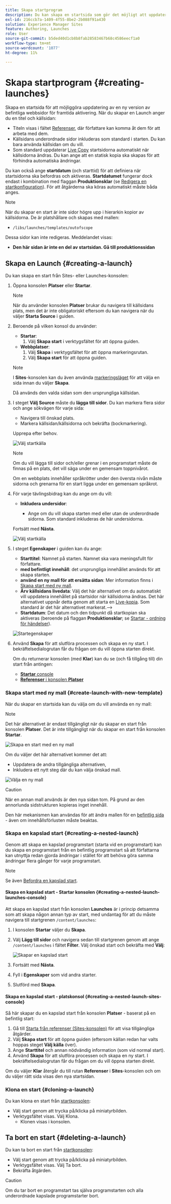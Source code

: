 ```yaml
---
title: Skapa startprogram
description: Du kan skapa en startsida som gör det möjligt att uppdatera en ny version av befintliga webbsidor för framtida aktivering.
exl-id: 216ccb7a-1409-4f55-8be2-2b088f91a430
solution: Experience Manager Sites
feature: Authoring, Launches
role: User
source-git-commit: b5ded40d1cb8b8fab28583467b68c4586eecf1a0
workflow-type: tm+mt
source-wordcount: '1077'
ht-degree: 11%

---
```


# Skapa startprogram {#creating-launches}

Skapa en startsida för att möjliggöra uppdatering av en ny version av befintliga webbsidor för framtida aktivering. När du skapar en Launch anger du en titel och källsidan:

* Titeln visas i fältet [Referenser](/help/sites-cloud/authoring/sites-console/console-side-panel.md#references), där författare kan komma åt dem för att arbeta med dem.
* Källsidans underordnade sidor inkluderas som standard i starten. Du kan bara använda källsidan om du vill.
* Som standard uppdaterar [Live Copy](/help/sites-cloud/administering/msm/overview.md) startsidorna automatiskt när källsidorna ändras. Du kan ange att en statisk kopia ska skapas för att förhindra automatiska ändringar.

Du kan också ange **startdatum** (och starttid) för att definiera när startsidorna ska befordras och aktiveras. **Startdatumet** fungerar dock endast i kombination med flaggan **Produktionsklar** (se [Redigera en startkonfiguration](/help/sites-cloud/authoring/launches/editing.md#editing-a-launch-configuration)). För att åtgärderna ska köras automatiskt måste båda anges.

>[!NOTE]
>
>När du skapar en start är inte sidor högre upp i hierarkin kopior av källsidorna. De är platshållare och skapas med mallen:
>
>* `/libs/launches/templates/outofscope`
>
>Dessa sidor kan inte redigeras. Meddelandet visas:
>
>* **Den här sidan är inte en del av startsidan. Gå till produktionssidan**

## Skapa en Launch {#creating-a-launch}

Du kan skapa en start från Sites- eller Launches-konsolen:

1. Öppna konsolen **Platser** eller **Startar**.

   >[!NOTE]
   >
   >När du använder konsolen **Platser** brukar du navigera till källsidans plats, men det är inte obligatoriskt eftersom du kan navigera när du väljer **Starta Source** i guiden.

1. Beroende på vilken konsol du använder:
   * **Startar**:
      1. Välj **Skapa start** i verktygsfältet för att öppna guiden.
   * **Webbplatser**:
      1. Välj **Skapa** i verktygsfältet för att öppna markeringsrutan.
      1. Välj **Skapa start** för att öppna guiden.

   >[!NOTE]
   >
   >I **Sites**-konsolen kan du även använda [markeringsläget](/help/sites-cloud/authoring/basic-handling.md#viewing-and-selecting-resources) för att välja en sida innan du väljer **Skapa**.
   >
   >Då används den valda sidan som den ursprungliga källsidan.

1. I steget **Välj Source** måste du **lägga till sidor**. Du kan markera flera sidor och ange sökvägen för varje sida:
   * Navigera till önskad plats.
   * Markera källsidan/källsidorna och bekräfta (bockmarkering).

   Upprepa efter behov.

   ![Välj startkälla](/help/sites-cloud/authoring/assets/launches-select-source.png)

   >[!NOTE]
   >
   >Om du vill lägga till sidor och/eller grenar i en programstart måste de finnas på en plats, det vill säga under en gemensam toppnivårot.
   >
   >Om en webbplats innehåller språkrötter under den översta nivån måste sidorna och grenarna för en start ligga under en gemensam språkrot.

1. För varje tävlingsbidrag kan du ange om du vill:

   * **Inkludera undersidor**:

      * Ange om du vill skapa starten med eller utan de underordnade sidorna.  Som standard inkluderas de här undersidorna.

   Fortsätt med **Nästa**.

   ![Välj startkälla](/help/sites-cloud/authoring/assets/launches-select-source-2.png)

1. I steget **Egenskaper** i guiden kan du ange:

   * **Starttitel**: Namnet på starten. Namnet ska vara meningsfullt för författare.
   * **med befintligt innehåll**: det ursprungliga innehållet används för att skapa starten.
   * **använd en ny mall för att ersätta sidan**: Mer information finns i [Skapa start med ny mall](#create-launch-with-new-template).
   * **Ärv källsidans livedata**: Välj det här alternativet om du automatiskt vill uppdatera innehållet på startsidor när källsidorna ändras. Det här alternativet uppnår detta genom att starta en [Live-kopia](/help/sites-cloud/administering/msm/overview.md). Som standard är det här alternativet markerat.—>
   * **Startdatum**: Det datum och den tidpunkt då startkopian ska aktiveras (beroende på flaggan **Produktionsklar**; se [Startar - ordning för händelser](/help/sites-cloud/authoring/launches/overview.md#launches-the-order-of-events)).

   ![Startegenskaper](/help/sites-cloud/authoring/assets/launches-properties.png)

1. Använd **Skapa** för att slutföra processen och skapa en ny start. I bekräftelsedialogrutan får du frågan om du vill öppna starten direkt.

   Om du returnerar konsolen (med **Klar**) kan du se (och få tillgång till) din start från antingen:

   * [**Startar** console](/help/sites-cloud/authoring/launches/overview.md#the-launches-console)
   * [**Referenser** i konsolen **Platser**](/help/sites-cloud/authoring/launches/overview.md#launches-in-references-sites-console)

### Skapa start med ny mall {#create-launch-with-new-template}

När du skapar en startsida kan du välja om du vill använda en ny mall:

>[!NOTE]
>
>Det här alternativet är endast tillgängligt när du skapar en start från konsolen **Platser**. Det är inte tillgängligt när du skapar en start från konsolen **Startar**.

![Skapa en start med en ny mall](/help/sites-cloud/authoring/assets/launches-create-new-template.png)

Om du väljer det här alternativet kommer det att:

* Uppdatera de andra tillgängliga alternativen,
* Inkludera ett nytt steg där du kan välja önskad mall.

![Välja en ny mall](/help/sites-cloud/authoring/assets/launches-select-template.png)

>[!CAUTION]
>
>När en annan mall används är den nya sidan tom. På grund av den annorlunda sidstrukturen kopieras inget innehåll.
>
>Den här mekanismen kan användas för att ändra mallen för en [befintlig sida](/help/sites-cloud/authoring/sites-console/creating-pages.md#creating-a-new-page) - även om innehållsförlusten måste beaktas.

### Skapa en kapslad start {#creating-a-nested-launch}

Genom att skapa en kapslad programstart (starta vid en programstart) kan du skapa en programstart från en befintlig programstart så att författarna kan utnyttja redan gjorda ändringar i stället för att behöva göra samma ändringar flera gånger för varje programstart.

>[!NOTE]
>
>Se även [Befordra en kapslad start](/help/sites-cloud/authoring/launches/promoting.md#promoting-a-nested-launch).

#### Skapa en kapslad start - Startar konsolen {#creating-a-nested-launch-launches-console}

Att skapa en kapslad start från konsolen **Launches** är i princip detsamma som att skapa någon annan typ av start, med undantag för att du måste navigera till startgrenen `/content/launches`:

1. I konsolen **Startar** väljer du **Skapa**.
1. Välj **Lägg till sidor** och navigera sedan till startgrenen genom att ange `/content/launches` i fältet **Filter**. Välj önskad start och bekräfta med **Välj**:

   ![Skapar en kapslad start](/help/sites-cloud/authoring/assets/launches-create-nested.png)

1. Fortsätt med **Nästa**.

1. Fyll i **Egenskaper** som vid andra starter.

1. Slutförd med **Skapa**.

#### Skapa en kapslad start - platskonsol {#creating-a-nested-launch-sites-console}

Så här skapar du en kapslad start från konsolen **Platser** - baserat på en befintlig start:

1. Gå till [Starta från referenser (Sites-konsolen)](/help/sites-cloud/authoring/launches/overview.md#launches-in-references-sites-console) för att visa tillgängliga åtgärder.
1. Välj **Skapa start** för att öppna guiden (eftersom källan redan har valts hoppas steget **Välj källa** över).
1. Ange **Starttitel** och annan nödvändig information (som vid normal start).
1. Använd **Skapa** för att slutföra processen och skapa en ny start. I bekräftelsedialogrutan får du frågan om du vill öppna starten direkt.

Om du väljer **Klar** återgår du till rutan **Referenser** i **Sites**-konsolen och om du väljer rätt sida visas den nya startsidan.

### Klona en start {#cloning-a-launch}

Du kan klona en start från [startkonsolen](/help/sites-cloud/authoring/launches/overview.md#the-launches-console):

* Välj start genom att trycka på/klicka på miniatyrbilden.
* Verktygsfältet visas. Välj Klona.
   * Klonen visas i konsolen.

## Ta bort en start {#deleting-a-launch}

Du kan ta bort en start från [startkonsolen](/help/sites-cloud/authoring/launches/overview.md#the-launches-console):

* Välj start genom att trycka på/klicka på miniatyrbilden.
* Verktygsfältet visas. Välj Ta bort.
* Bekräfta åtgärden.

>[!CAUTION]
>
>Om du tar bort en programstart tas själva programstarten och alla underordnade kapslade programstarter bort.
